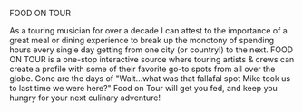 FOOD ON TOUR

As a touring musician for over a decade I can attest to the importance of a great meal or dining experience to break up the monotony of spending hours every single day getting from one city (or country!) to the next. FOOD ON TOUR is a one-stop interactive source where touring artists & crews can create a profile with some of their favorite go-to spots from all over the globe. Gone are the days of "Wait...what was that fallafal spot Mike took us to last time we were here?" Food on Tour will get you fed, and keep you hungry for your next culinary adventure!

